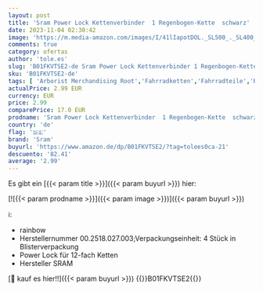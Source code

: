 ```yaml
---
layout: post
title: 'Sram Power Lock Kettenverbinder  1 Regenbogen-Kette  schwarz'
date: 2023-11-04 02:30:42
image: 'https://m.media-amazon.com/images/I/41lIapotDOL._SL500_._SL400_.jpg'
comments: true
category: ofertas
author: 'tole.es'
slug: 'B01FKVTSE2-de Sram Power Lock Kettenverbinder 1 Regenbogen-Kette schwarz'
sku: 'B01FKVTSE2-de'
tags: [ 'Arborist Merchandising Root','Fahrradketten','Fahrradteile','Radsport','Self Service','Special Features Stores','Sport','Sport & Freizeit','Sportausrüstung & -bekleidung','Sports-Promotions','ef3a019d-6628-41d5-b303-291126686917_0','ef3a019d-6628-41d5-b303-291126686917_7401','sram','🇩🇪', ]
actualPrice: 2.99 EUR
currency: EUR
price: 2.99
comparePrice: 17.0 EUR
prodname: 'Sram Power Lock Kettenverbinder  1 Regenbogen-Kette  schwarz'
country: 'de'
flag: '🇩🇪'
brand: 'Sram'
buyurl: 'https://www.amazon.de/dp/B01FKVTSE2/?tag=tolees0ca-21'
descuento: '82.41'
average: '2.99'
---
```


Es gibt ein [{{< param title >}}]({{< param buyurl >}}) hier:

[![{{< param prodname >}}]({{< param image >}})]({{< param buyurl >}})

ℹ️:

- rainbow
- Herstellernummer 00.2518.027.003;Verpackungseinheit: 4 Stück in Blisterverpackung
- Power Lock für 12-fach Ketten
- Hersteller SRAM

[🛒 kauf es hier!!]({{< param buyurl >}})
{{<world>}}B01FKVTSE2{{</world>}}
